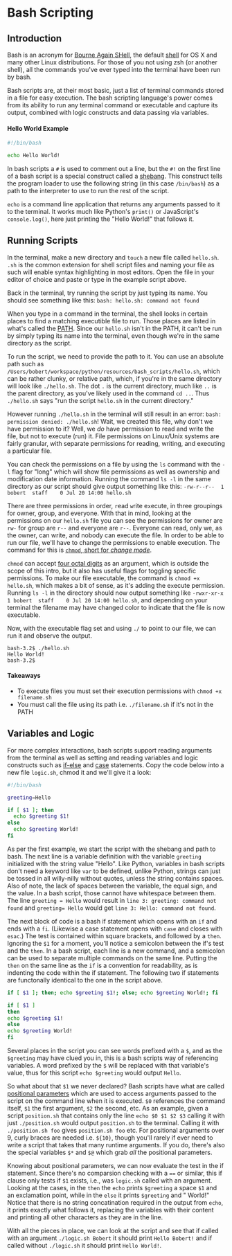 # Bash Scripting

## Introduction

Bash is an acronym for [Bourne Again SHell](https://en.wikipedia.org/wiki/Bash_(Unix_shell)), the default [shell](https://en.wikipedia.org/wiki/Unix_shell) for OS X and many other Linux distributions.  For those of you not using zsh (or another shell), all the commands you've ever typed into the terminal have been run by bash.

Bash scripts are, at their most basic, just a list of terminal commands stored in a file for easy execution.  The bash scripting language's power comes from its ability to run any terminal command or executable and capture its output, combined with logic constructs and data passing via variables.

#### Hello World Example
```bash
#!/bin/bash

echo Hello World!
```

In bash scripts a `#` is used to comment out a line, but the `#!` on the first line of a bash script is a special construct called a [shebang](https://en.wikipedia.org/wiki/Shebang_(Unix)). This construct tells the program loader to use the following string (in this case `/bin/bash`) as a path to the interpreter to use to run the rest of the script.

`echo` is a command line application that returns any arguments passed to it to the terminal.  It works much like Python's `print()` or JavaScript's `console.log()`, here just printing the "Hello World!" that follows it.

## Running Scripts

In the terminal, make a new directory and `touch` a new file called `hello.sh`.  `.sh` is the common extension for shell script files and naming your file as such will enable syntax highlighting in most editors.  Open the file in your editor of choice and paste or type in the example script above.

Back in the terminal, try running the script by just typing its name.  You should see something like this: `bash: hello.sh: command not found`

When you type in a command in the terminal, the shell looks in certain places to find a matching executible file to run.  Those places are listed in what's called the [PATH](https://en.wikipedia.org/wiki/PATH_(variable)).  Since our `hello.sh` isn't in the PATH, it can't be run by simply typing its name into the terminal, even though we're in the same directory as the script.

To run the script, we need to provide the path to it.  You can use an absolute path such as `/Users/bobert/workspace/python/resources/bash_scripts/hello.sh`, which can be rather clunky, or relative path, which, if you're in the same directory will look like `./hello.sh`.  The dot `.` is the current directory, much like `..` is the parent directory, as you've likely used in the command `cd ..`.  Thus `./hello.sh` says "run the script `hello.sh` in the current directory."

However running `./hello.sh` in the terminal will still result in an error: `bash: permission denied: ./hello.sh`!  Wait, we created this file, why don't we have permission to it?  Well, we _do_ have permission to read and write the file, but not to execute (run) it.  File permissions on Linux/Unix systems are fairly granular, with separate permissions for reading, writing, and executing a particular file.

You can check the permissions on a file by using the `ls` command with the `-l` flag for "long" which will show file permissions as well as ownership and modification date information.  Running the command `ls -l` in the same directory as our script should give output something like this: `-rw-r--r--  1 bobert  staff    0 Jul 20 14:00 hello.sh`

There are three permissions in order, `r`ead `w`rite e`x`ecute, in three groupings for owner, group, and everyone.  With that in mind, looking at the permissions on our `hello.sh` file you can see the permissions for owner are `rw-` for group are `r--` and everyone are `r--`.  Everyone can read, only we, as the owner, can write, and nobody can execute the file.  In order to be able to run our file, we'll have to change the permissions to enable execution.  The command for this is [`chmod`, short for _change mode_](https://en.wikipedia.org/wiki/Chmod).

`chmod` can accept [four octal digits](https://en.wikipedia.org/wiki/Chmod#Octal_modes) as an argument, which is outside the scope of this intro, but it also has useful flags for toggling specific permissions.  To make our file executable, the command is `chmod +x hello.sh`, which makes a bit of sense, as it's adding the e`x`ecute permission.  Running `ls -l` in the directory should now output something like `-rwxr-xr-x  1 bobert  staff    0 Jul 20 14:00 hello.sh`, and depending on your terminal the filename may have changed color to indicate that the file is now executable.

Now, with the executable flag set and using `./` to point to our file, we can run it and observe the output.
```
bash-3.2$ ./hello.sh
Hello World!
bash-3.2$
```

#### Takeaways
- To execute files you must set their execution permissions with `chmod +x filename.sh`
- You must call the file using its path i.e. `./filename.sh` if it's not in the PATH

## Variables and Logic

For more complex interactions, bash scripts support reading arguments from the terminal as well as setting and reading variables and logic constructs such as [if-else](http://ryanstutorials.net/bash-scripting-tutorial/bash-if-statements.php#if) and [case](http://ryanstutorials.net/bash-scripting-tutorial/bash-if-statements.php#case) statements.  Copy the code below into a new file `logic.sh`, chmod it and we'll give it a look:

```bash
#!/bin/bash

greeting=Hello

if [ $1 ]; then
  echo $greeting $1!
else
  echo $greeting World!
fi
```

As per the first example, we start the script with the shebang and path to bash.  The next line is a variable definition with the variable `greeting` initialized with the string value "Hello".  Like Python, variables in bash scripts don't need a keyword like `var` to be defined, unlike Python, strings can just be tossed in all willy-nilly without quotes, unless the string contains spaces.  Also of note, the lack of spaces between the variable, the equal sign, and the value.  In a bash script, those cannot have whitespace between them.  The line `greeting = Hello` would result in `line 3: greeting: command not found` and `greeting= Hello` would get `line 3: Hello: command not found`.

The next block of code is a bash if statement which opens with an `if` and ends with a `fi`.  (Likewise a case statement opens with `case` and closes with `esac`.)  The test is contained within square brackets, and followed by a `then`.  Ignoring the `$1` for a moment, you'll notice a semicolon between the if's test and the `then`.  In a bash script, each line is a new command, and a semicolon can be used to separate multiple commands on the same line.  Putting the `then` on the same line as the `if` is a convention for readability, as is indenting the code within the if statement.  The following two if statements are functonally identical to the one in the script above.
```bash
if [ $1 ]; then; echo $greeting $1!; else; echo $greeting World!; fi

if [ $1 ]
then
echo $greeting $1!
else
echo $greeting World!
fi
```
Several places in the script you can see words prefixed with a `$`, and as the `$greeting` may have clued you in, this is a bash scripts way of referencing variables.  A word prefixed by the `$` will be replaced with that variable's value, thus for this script `echo $greeting` would output `Hello`.

So what about that `$1` we never declared?  Bash scripts have what are called [positional parameters](http://tldp.org/LDP/abs/html/othertypesv.html) which are used to access arguments passed to the script on the command line when it is executed.  `$0` references the command itself, `$1` the first argument, `$2` the second, etc.  As an example, given a script `position.sh` that contains only the line `echo $0 $1 $2 $3` calling it with just `./position.sh` would output `position.sh` to the terminal.  Calling it with `./position.sh foo` gives `position.sh foo` etc.  For positional arguments over 9, curly braces are needed i.e. `${10}`, though you'll rarely if ever need to write a script that takes that many runtime arguments.  If you do, there's also the special variables `$*` and `$@` which grab _all_ the positional parameters.

Knowing about positional parameters, we can now evaluate the test in the if statement.  Since there's no comparsion checking with a `==` or similar, this if clause only tests if `$1` exists, i.e., was `logic.sh` called with an argument.  Looking at the cases, in the `then` the `echo` prints `$greeting` a space `$1` and an exclamation point, while in the `else` it prints `$greeting` and " World!"  Notice that there is no string concatination required in the output from `echo`, it prints exactly what follows it, replacing the variables with their content and printing all other characters as they are in the line.

With all the pieces in place, we can look at the script and see that if called with an argument `./logic.sh Bobert` it should print `Hello Bobert!` and if called without `./logic.sh` it should print `Hello World!`.
